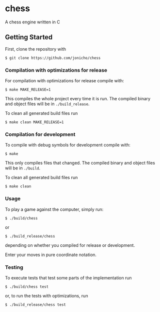 # chess

A chess engine written in C

## Getting Started

First, clone the repository with
```
$ git clone https://github.com/jonicho/chess
```

### Compilation with optimizations for release

For compilation with optimizations for release compile with:
```
$ make MAKE_RELEASE=1
```
This compiles the whole project every time it is run.
The compiled binary and object files will be in `./build_release`.

To clean all generated build files run
```
$ make clean MAKE_RELEASE=1
```

### Compilation for development

To compile with debug symbols for development compile with:
```
$ make
```
This only compiles files that changed.
The compiled binary and object files will be in `./build`.

To clean all generated build files run
```
$ make clean
```

### Usage
To play a game against the computer, simply run:
```
$ ./build/chess
```
or 
```
$ ./build_release/chess
```
depending on whether you compiled for release or development.

Enter your moves in pure coordinate notation.

### Testing

To execute tests that test some parts of the implementation run
```
$ ./build/chess test
```
or, to run the tests with optimizations, run

```
$ ./build_release/chess test
```
